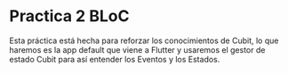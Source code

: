 # Practica 2 BLoC

<p>Esta práctica está hecha para reforzar los conocimientos de Cubit, lo que haremos es la app default que viene a Flutter y usaremos el gestor de estado Cubit para así entender los Eventos y los Estados.</p>
